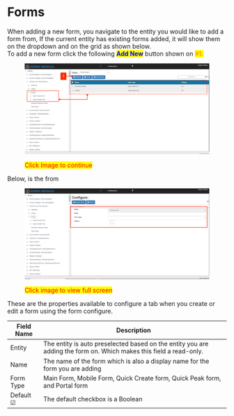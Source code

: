 # Forms

When adding a new form, you navigate to the entity you would like to add a form from, If the current entity has existing forms added, it will show them on the dropdown and on the grid as shown below. \
To add a new form click the following <mark style="color:blue;">**Add New**</mark> button shown on <mark style="color:orange;">**#1.**</mark>&#x20;

<figure><img src="../../../../.gitbook/assets/Untitled design 42.png" alt=""><figcaption><p><mark style="color:red;">Click Image to continue</mark></p></figcaption></figure>

Below, is the from

<figure><img src="../../../../.gitbook/assets/Untitled design 43.png" alt=""><figcaption><p><mark style="color:red;">Click image to view full screen</mark></p></figcaption></figure>



These are the properties available to configure a tab when you create or edit a form using the form configure.&#x20;

| Field Name | Description                                                                                                        |
| ---------- | ------------------------------------------------------------------------------------------------------------------ |
| Entity     | The entity is auto preselected based on the entity you are adding the form on. Which makes this field a read-only. |
| Name       | The name of the form which is also a display name for the form you are adding                                      |
| Form Type  | Main Form, Mobile Form, Quick Create form, Quick Peak form, and Portal form                                        |
| Default ☑  | The default checkbox is a Boolean                                                                                  |

